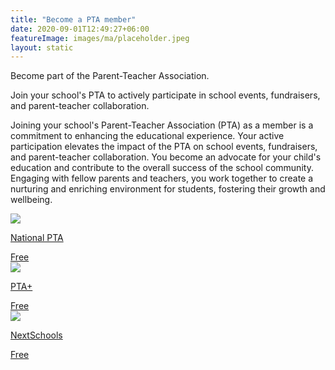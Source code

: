 ```yaml
---
title: "Become a PTA member"
date: 2020-09-01T12:49:27+06:00
featureImage: images/ma/placeholder.jpeg
layout: static
---
```


Become part of the Parent-Teacher Association.

Join your school's PTA to actively participate in school events, fundraisers, and parent-teacher collaboration.

Joining your school's Parent-Teacher Association (PTA) as a member is a commitment to enhancing the educational experience. Your active participation elevates the impact of the PTA on school events, fundraisers, and parent-teacher collaboration. You become an advocate for your child's education and contribute to the overall success of the school community. Engaging with fellow parents and teachers, you work together to create a nurturing and enriching environment for students, fostering their growth and wellbeing.

<a class="ma-link" href="https://www.pta.org/home/About-National-Parent-Teacher-Association/join"><div class="ma-card ma-card-Community"><div class="ma-icon"><img src ="/images/Icon-check - community - opacity.svg"/></div><div class="ma-name"><p>National PTA</p></div><div class="ma-paid-text"><span>Free</span></div></div></a><a class="ma-link" href="https://www.pta.co.uk/running-a-pta/community-engagement/should-i-join-the-pta/"><div class="ma-card ma-card-Community"><div class="ma-icon"><img src ="/images/Icon-check - community - opacity.svg"/></div><div class="ma-name"><p>PTA+</p></div><div class="ma-paid-text"><span>Free</span></div></div></a><a class="ma-link" href="http://www.nexschools.com/article-details/Why-Join-Parents-Teachers-Association-~PTA/62.aspx"><div class="ma-card ma-card-Community"><div class="ma-icon"><img src ="/images/Icon-check - community - opacity.svg"/></div><div class="ma-name"><p>NextSchools</p></div><div class="ma-paid-text"><span>Free</span></div></div></a>  

<br/><br/>






